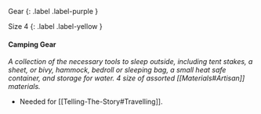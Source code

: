Gear
{: .label .label-purple }

Size 4
{: .label .label-yellow }

#### Camping Gear
_A collection of the necessary tools to sleep outside, including tent stakes, a sheet, or bivy, hammock, bedroll or sleeping bag, a small heat safe container, and storage for water. 4 size of assorted [[Materials#Artisan]] materials._

- Needed for [[Telling-The-Story#Travelling]].